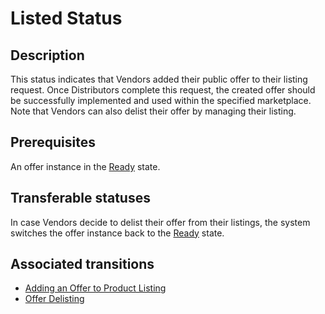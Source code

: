# Listed Status
## Description
This status indicates that Vendors added their public offer to their listing request. Once Distributors complete this request, the created offer should be successfully implemented and used within the specified marketplace. Note that  Vendors can also delist their offer by managing their listing. 
## Prerequisites
An offer instance in the [Ready](s-b-ready.html) state.
## Transferable statuses
In case Vendors decide to delist their offer from their listings, the system switches the offer instance back to the [Ready](s-b-ready.html) state.
## Associated transitions
* [Adding an Offer to Product Listing](t-3-ready-listed.html)
* [Offer Delisting](t-4-listed-ready.html)
